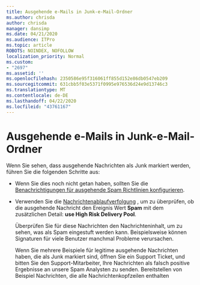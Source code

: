 ```yaml
---
title: Ausgehende e-Mails in Junk-e-Mail-Ordner
ms.author: chrisda
author: chrisda
manager: dansimp
ms.date: 04/21/2020
ms.audience: ITPro
ms.topic: article
ROBOTS: NOINDEX, NOFOLLOW
localization_priority: Normal
ms.custom:
- "2697"
ms.assetid: ''
ms.openlocfilehash: 2350586e95f316061ff855d152e86db0547eb209
ms.sourcegitcommit: 631cbb5f03e5371f0995e976536d24e9d13746c3
ms.translationtype: MT
ms.contentlocale: de-DE
ms.lasthandoff: 04/22/2020
ms.locfileid: "43761167"
---
```

# <a name="outbound-email-to-junk-email-folder"></a>Ausgehende e-Mails in Junk-e-Mail-Ordner

Wenn Sie sehen, dass ausgehende Nachrichten als Junk markiert werden, führen Sie die folgenden Schritte aus:

- Wenn Sie dies noch nicht getan haben, sollten Sie die [Benachrichtigungen für ausgehende Spam Richtlinien konfigurieren](https://docs.microsoft.com/office365/securitycompliance/configure-the-outbound-spam-policy).

- Verwenden Sie die [Nachrichtenablaufverfolgung](https://docs.microsoft.com/office365/securitycompliance/message-trace-scc) , um zu überprüfen, ob die ausgehende Nachricht den Ereignis Wert **Spam** mit dem zusätzlichen Detail: **use High Risk Delivery Pool**.

  Überprüfen Sie für diese Nachrichten den Nachrichteninhalt, um zu sehen, was als Spam eingestuft werden kann. Beispielsweise können Signaturen für viele Benutzer manchmal Probleme verursachen.

  Wenn Sie mehrere Beispiele für legitime ausgehende Nachrichten haben, die als Junk markiert sind, öffnen Sie ein Support Ticket, und bitten Sie den Support-Mitarbeiter, Ihre Nachrichten als falsch positive Ergebnisse an unsere Spam Analysten zu senden. Bereitstellen von Beispiel Nachrichten, die alle Nachrichtenkopfzeilen enthalten
